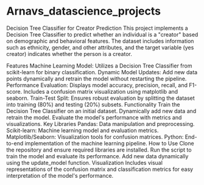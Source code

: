 # Arnavs_datascience_projects


Decision Tree Classifier for Creator Prediction
This project implements a Decision Tree Classifier to predict whether an individual is a "creator" based on demographic and behavioral features. The dataset includes information such as ethnicity, gender, and other attributes, and the target variable (yes creator) indicates whether the person is a creator.

Features
Machine Learning Model: Utilizes a Decision Tree Classifier from scikit-learn for binary classification.
Dynamic Model Updates: Add new data points dynamically and retrain the model without restarting the pipeline.
Performance Evaluation:
Displays model accuracy, precision, recall, and F1-score.
Includes a confusion matrix visualization using matplotlib and seaborn.
Train-Test Split: Ensures robust evaluation by splitting the dataset into training (80%) and testing (20%) subsets.
Functionality
Train the Decision Tree Classifier on an initial dataset.
Dynamically add new data and retrain the model.
Evaluate the model's performance with metrics and visualizations.
Key Libraries
Pandas: Data manipulation and preprocessing.
Scikit-learn: Machine learning model and evaluation metrics.
Matplotlib/Seaborn: Visualization tools for confusion matrices.
Python: End-to-end implementation of the machine learning pipeline.
How to Use
Clone the repository and ensure required libraries are installed.
Run the script to train the model and evaluate its performance.
Add new data dynamically using the update_model function.
Visualization
Includes visual representations of the confusion matrix and classification metrics for easy interpretation of the model's performance.
